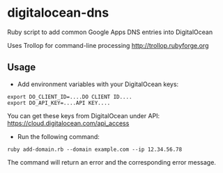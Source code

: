 digitalocean-dns
================

Ruby script to add common Google Apps DNS entries into DigitalOcean


Uses Trollop for command-line processing
http://trollop.rubyforge.org

## Usage
  * Add environment variables with your DigitalOcean keys:
```
export DO_CLIENT_ID=....DO CLIENT ID....
export DO_API_KEY=....API KEY....
```
You can get these keys from DigitalOcean under API:
https://cloud.digitalocean.com/api_access

  * Run the following command:
```
ruby add-domain.rb --domain example.com --ip 12.34.56.78
```
The command will return an error and the corresponding error message.
